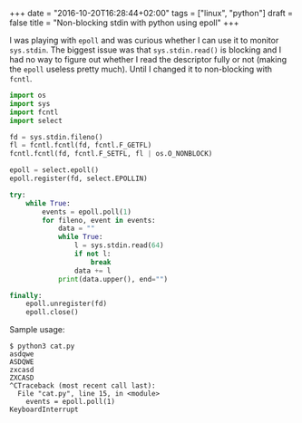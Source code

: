 +++
date = "2016-10-20T16:28:44+02:00"
tags = ["linux", "python"]
draft = false
title = "Non-blocking stdin with python using epoll"
+++

I was playing with `epoll` and was curious whether I can use it to monitor
`sys.stdin`. The biggest issue was that `sys.stdin.read()` is blocking and I
had no way to figure out whether I read the descriptor fully or not (making the
`epoll` useless pretty much). Until I changed it to non-blocking with `fcntl`.

<!--more-->

```python
import os
import sys
import fcntl
import select

fd = sys.stdin.fileno()
fl = fcntl.fcntl(fd, fcntl.F_GETFL)
fcntl.fcntl(fd, fcntl.F_SETFL, fl | os.O_NONBLOCK)

epoll = select.epoll()
epoll.register(fd, select.EPOLLIN)

try:
    while True:
        events = epoll.poll(1)
        for fileno, event in events:
            data = ""
            while True:
                l = sys.stdin.read(64)
                if not l:
                    break
                data += l
            print(data.upper(), end="")

finally:
    epoll.unregister(fd)
    epoll.close()
```

Sample usage:

```shell
$ python3 cat.py
asdqwe
ASDQWE
zxcasd
ZXCASD
^CTraceback (most recent call last):
  File "cat.py", line 15, in <module>
    events = epoll.poll(1)
KeyboardInterrupt

```
